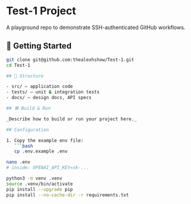 # Test-1 Project

A playground repo to demonstrate SSH-authenticated GitHub workflows.

## 🚀 Getting Started

```bash
git clone git@github.com:thealexhshow/Test-1.git
cd Test-1

## 📁 Structure

- src/ — application code  
- tests/ — unit & integration tests  
- docs/ — design docs, API specs  

## 🛠️ Build & Run

_Describe how to build or run your project here._

## Configuration

1. Copy the example env file:
   ```bash
   cp .env.example .env

nano .env
# inside: OPENAI_API_KEY=sk-...

python3 -m venv .venv
source .venv/bin/activate
pip install --upgrade pip
pip install --no-cache-dir -r requirements.txt

